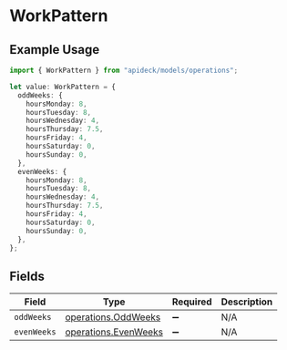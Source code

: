 # WorkPattern

## Example Usage

```typescript
import { WorkPattern } from "apideck/models/operations";

let value: WorkPattern = {
  oddWeeks: {
    hoursMonday: 8,
    hoursTuesday: 8,
    hoursWednesday: 4,
    hoursThursday: 7.5,
    hoursFriday: 4,
    hoursSaturday: 0,
    hoursSunday: 0,
  },
  evenWeeks: {
    hoursMonday: 8,
    hoursTuesday: 8,
    hoursWednesday: 4,
    hoursThursday: 7.5,
    hoursFriday: 4,
    hoursSaturday: 0,
    hoursSunday: 0,
  },
};
```

## Fields

| Field                                                        | Type                                                         | Required                                                     | Description                                                  |
| ------------------------------------------------------------ | ------------------------------------------------------------ | ------------------------------------------------------------ | ------------------------------------------------------------ |
| `oddWeeks`                                                   | [operations.OddWeeks](../../models/operations/oddweeks.md)   | :heavy_minus_sign:                                           | N/A                                                          |
| `evenWeeks`                                                  | [operations.EvenWeeks](../../models/operations/evenweeks.md) | :heavy_minus_sign:                                           | N/A                                                          |